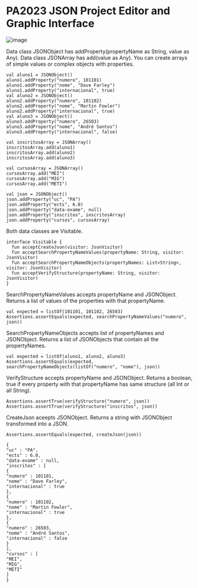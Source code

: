 # PA2023 JSON Project Editor and Graphic Interface 

![image](https://github.com/msnnf-iscteiul/PA2023/assets/56412586/65d8bfb1-c9ca-4e3e-a69e-64f01fa33bb3)
    
Data class JSONObject has addProperty(propertyName as String, value as Any).
Data class JSONArray has add(value as Any). 
You can create arrays of simple values or complex objects with properties. 

    val aluno1 = JSONObject()
    aluno1.addProperty("numero", 101101)
    aluno1.addProperty("nome", "Dave Farley")
    aluno1.addProperty("internacional", true)
    val aluno2 = JSONObject()
    aluno2.addProperty("numero", 101102)
    aluno2.addProperty("nome", "Martin Fowler")
    aluno2.addProperty("internacional", true)
    val aluno3 = JSONObject()
    aluno3.addProperty("numero", 26503)
    aluno3.addProperty("nome", "André Santos")
    aluno3.addProperty("internacional", false)

    val inscritosArray = JSONArray()
    inscritosArray.add(aluno1)
    inscritosArray.add(aluno2)
    inscritosArray.add(aluno3)

    val cursosArray = JSONArray()
    cursosArray.add("MEI")
    cursosArray.add("MIG")
    cursosArray.add("METI")

    val json = JSONObject()
    json.addProperty("uc", "PA")
    json.addProperty("ects", 6.0)
    json.addProperty("data-exame", null)
    json.addProperty("inscritos", inscritosArray)
    json.addProperty("cursos", cursosArray)
    
Both data classes are Visitable.

    interface Visitable {
      fun acceptCreateJson(visitor: JsonVisitor)
      fun acceptSearchPropertyNameValues(propertyName: String, visitor: JsonVisitor)
      fun acceptSearchPropertyNameObjects(propertyNames: List<String>, visitor: JsonVisitor)
      fun acceptVerifyStructure(propertyName: String, visitor: JsonVisitor)
    }
    
SearchPropertyNameValues accepts propertyName and JSONObject. 
Returns a list of values of the properties with that propertyName. 

    val expected = listOf(101101, 101102, 26503)
    Assertions.assertEquals(expected, searchPropertyNameValues("numero", json))
    
SearchPropertyNameObjects accepts list of propertyNames and JSONObject. 
Returns a list of JSONObjects that contain all the propertyNames. 

    val expected = listOf(aluno1, aluno2, aluno3)
    Assertions.assertEquals(expected, searchPropertyNameObjects(listOf("numero", "nome"), json))
    
VerifyStructure accepts propertyName and JSONObject. 
Returns a boolean, true if every property with that propertyName has same structure (all Int or all String). 

    Assertions.assertTrue(verifyStructure("numero", json))
    Assertions.assertTrue(verifyStructure("inscritos", json))
    
CreateJson aceepts JSONObject. 
Returns a string with JSONObject transformed into a JSON. 

    Assertions.assertEquals(expected, createJson(json))
    
    {
    "uc" : "PA",
    "ects" : 6.0,
    "data-exame" : null,
    "inscritos" : [
    {
    "numero" : 101101,
    "nome" : "Dave Farley",
    "internacional" : true
    },
    {
    "numero" : 101102,
    "nome" : "Martin Fowler",
    "internacional" : true
    },
    {
    "numero" : 26503,
    "nome" : "André Santos",
    "internacional" : false
    }
    ],
    "cursos" : [
    "MEI",
    "MIG",
    "METI"
    ]
    }
